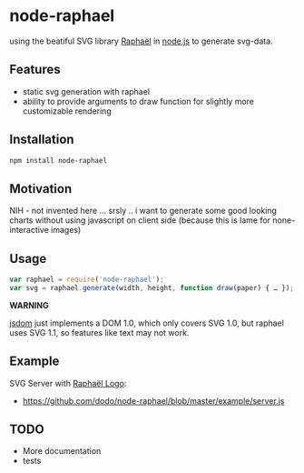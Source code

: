 # node-raphael

using the beatiful SVG library [Raphaël](http://raphaeljs.com) in [node.js](http://nodejs.org/) to generate svg-data.

## Features

* static svg generation with raphael
* ability to provide arguments to draw function for slightly more customizable rendering

## Installation

```bash
npm install node-raphael
```

## Motivation

NIH - not invented here ...
srsly .. i want to generate some good looking charts without using javascript on client side (because this is lame for none-interactive images)

## Usage

```javascript
var raphael = require('node-raphael');
var svg = raphael.generate(width, height, function draw(paper) { … });
```

__WARNING__

[jsdom](http://jsdom.org) just implements a DOM 1.0, which only covers SVG 1.0, but raphael uses SVG 1.1, so features like text may not work.

## Example

SVG Server with [Raphaël Logo](http://raphaeljs.com/gear.html):

 * https://github.com/dodo/node-raphael/blob/master/example/server.js

## TODO

* More documentation
* tests
